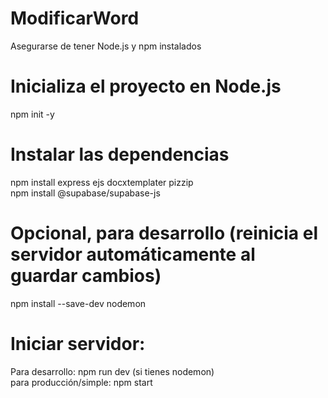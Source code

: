 # ModificarWord
Asegurarse de tener Node.js y npm instalados
# Inicializa el proyecto en Node.js
npm init -y
# Instalar las dependencias
npm install express ejs docxtemplater pizzip <br>
npm install @supabase/supabase-js
# Opcional, para desarrollo (reinicia el servidor automáticamente al guardar cambios)
npm install --save-dev nodemon <br>
# Iniciar servidor:
Para desarrollo: npm run dev (si tienes nodemon) <br>
para producción/simple: npm start
